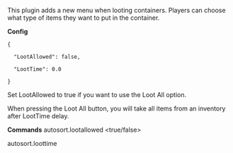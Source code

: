 This plugin adds a new menu when looting containers. Players can choose what type of items they want to put in the container.

**Config** 

	
	
````
{

  "LootAllowed": false,

  "LootTime": 0.0

}
````

Set LootAllowed to true if you want to use the Loot All option.

When pressing the Loot All button, you will take all items from an inventory after LootTime delay.

**Commands** 
autosort.lootallowed <true/false>

autosort.loottime <time>